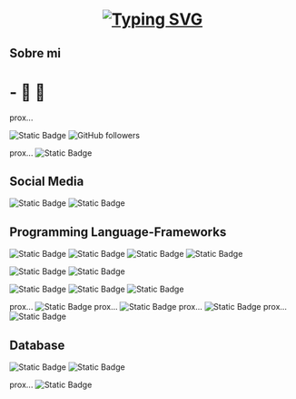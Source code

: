 <h1 align="center">
<a href="https://git.io/typing-svg"><img src="https://readme-typing-svg.demolab.com?font=Fira+Code&size=35&pause=1000&center=true&vCenter=true&width=600&lines=Hola+Jorge!%E2%9A%BD%F0%9F%94%B4;Hola+%F0%9F%8C%B9!%F0%9F%90%80;Hola+Eze!%E2%99%A0%EF%B8%8F%E2%99%A5%EF%B8%8F%E2%99%A3%EF%B8%8F%E2%99%A6%EF%B8%8F;Hola+Daniel!%F0%9F%91%A8%E2%80%8D%F0%9F%8E%A4;Se+Aprueba+Interfaces%3F%F0%9F%99%8F;Mis+Pollitos%F0%9F%90%A4%E2%99%A5%EF%B8%8F;Basuras%F0%9F%97%91%EF%B8%8F%F0%9F%92%A9" alt="Typing SVG" /></a>
</h1>


## Sobre mi
# - 🐣 🦢
prox...

![Static Badge](https://custom-icon-badges.demolab.com/badge/Buenos%20Aires-ARG-blue?style=for-the-badge&logo=location&labelColor=yellow&logoColor=fff)
![GitHub followers](https://img.shields.io/github/followers/AlexJC16?style=for-the-badge&logo=github)

prox... ![Static Badge](https://custom-icon-badges.demolab.com/badge/-My%20Repositorios-blue?style=for-the-badge&logoColor=white&logo=repo)


## Social Media
![Static Badge](https://img.shields.io/badge/gmail-%23EA4335?style=for-the-badge&logo=gmail&logoColor=white)
![Static Badge](https://custom-icon-badges.demolab.com/badge/LinkedIn-0A66C2?style=for-the-badge&logo=linkedin-white&logoColor=fff)


## Programming Language-Frameworks
![Static Badge](https://img.shields.io/badge/python-%233776AB?style=for-the-badge&logo=python&logoColor=white)
![Static Badge](https://img.shields.io/badge/numpy-%23013243?style=for-the-badge&logo=numpy&logoColor=white)
![Static Badge](https://img.shields.io/badge/pandas-%23150458?style=for-the-badge&logo=pandas&logoColor=white)
![Static Badge](https://custom-icon-badges.demolab.com/badge/Matplotlib-71D291?style=for-the-badge&logo=matplotlib&logoColor=fff)

![Static Badge](https://img.shields.io/badge/c-%23A8B9CC?style=for-the-badge&logo=c&logoColor=black)
![Static Badge](https://img.shields.io/badge/Java-%23ED8B00.svg?style=for-the-badge&logo=openjdk&logoColor=white)

![Static Badge](https://custom-icon-badges.demolab.com/badge/Visual%20Studio%20Code-0078d7.svg?style=for-the-badge&logo=vsc&logoColor=white)
![Static Badge](https://img.shields.io/badge/html5-%23E34F26?style=for-the-badge&logo=html5&logoColor=white)
![Static Badge](https://img.shields.io/badge/css-%23663399?style=for-the-badge&logo=css&logoColor=white)

prox... ![Static Badge](https://img.shields.io/badge/javascript-%23F7DF1E?style=for-the-badge&logo=javascript&logoColor=black)
prox... ![Static Badge](https://img.shields.io/badge/bootstrap-%237952B3?style=for-the-badge&logo=bootstrap&logoColor=white)
prox... ![Static Badge](https://img.shields.io/badge/webassembly-%23654FF0?style=for-the-badge&logo=webassembly&logoColor=white)
prox... ![Static Badge](https://img.shields.io/badge/r-%23276DC3?style=for-the-badge&logo=r)


## Database
![Static Badge](https://img.shields.io/badge/postgreSQL-%234169E1?style=for-the-badge&logo=postgreSQL&logoColor=white)
![Static Badge](https://img.shields.io/badge/mysql-%234479A1?style=for-the-badge&logo=mysql&logoColor=white)

prox... ![Static Badge](https://img.shields.io/badge/mongodb-%2347A248?style=for-the-badge&logo=mongodb&logoColor=white)

<!--
**AlexJC16/AlexJC16** is a ✨ _special_ ✨ repository because its `README.md` (this file) appears on your GitHub profile.
![Image](https://github.com/user-attachments/assets/78edf30e-19da-43df-9d77-73f24e991868)
Here are some ideas to get you started:

## Vos
# - 🦠🦟🐀

- 🔭 I’m currently working on ...
- 🌱 I’m currently learning ...
- 👯 I’m looking to collaborate on ...
- 🤔 I’m looking for help with ...
- 💬 Ask me about ...
- 📫 How to reach me: ...
- 😄 Pronouns: ...
- ⚡ Fun fact: ...
-->
